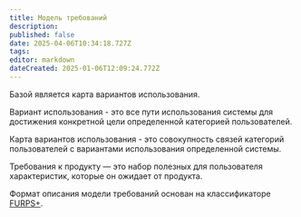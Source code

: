 ```yaml
---
title: Модель требований
description: 
published: false
date: 2025-04-06T10:34:18.727Z
tags: 
editor: markdown
dateCreated: 2025-01-06T12:09:24.772Z
---
```



Базой является карта вариантов использования.

Вариант использования - это все пути использования системы для достижения конкретной цели определенной категорией пользователей.

Карта вариантов использования - это совокупность связей категорий пользователей с вариантами использования определенной системы.

Требования к продукту — это набор полезных для пользователя характеристик, которые он ожидает от продукта. 

Формат описания модели требований основан на классификаторе [FURPS+](/materials/furps).